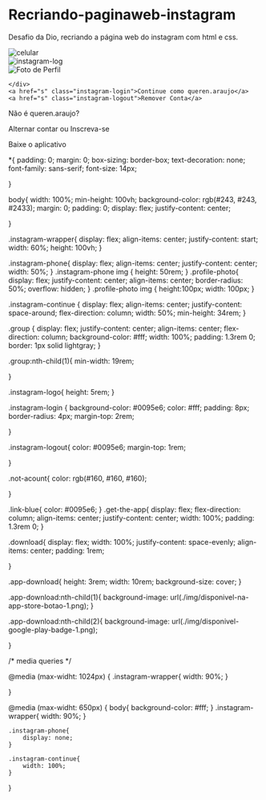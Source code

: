 # Recriando-paginaweb-instagram
Desafio da Dio, recriando a página web do instagram com html e css.

<!DOCTYPE html>
<html lang="en">
<head>
    <meta charset="UTF-8">
    <meta http-equiv="X-UA-Compatible" content="IE=edge">
    <meta name="viewport" content="width=device-width, user-scalable=yes, initial-scale=1.0, maximum-scale=10, minimum-scale=1.0">
    <link rel="stylesheet" href="style.css">
    <title>Instagram</title>
</head>
<body>
    <div class="instagram-wrapper">
        <div class="instagram-phone">
          <img src="./img/-bd5-Iphone.png" alt="celular">  
    </div>
    <div class="instagram-continue">
<div class="group">
    <img src="./img/logo.png" class="instagram-logo" alt="instagram-log">
    <div class="profile-photo">
        <img src="./img/foto-instagram.jpeg" alt="Foto de Perfil">

    </div>
    <a href="s" class="instagram-login">Continue como queren.araujo</a>
    <a href="s" class="instagram-logout">Remover Conta</a>
</div>
<div class="group">
    <p class="not-acount">Não é queren.araujo?</p>
    <p class="not-acount">
       <span class="link-blue">Alternar contar</span> 
       ou 
       <span class="link-blue">Inscreva-se</span>
    </p>
</div>
<div class="get-the-app">
    <p class="get-the">Baixe o aplicativo</p>
    <div class="download">
        <a href="S" class="app-download"></a>
        <a href="S" class="app-download"></a>
    </div>
</div>
    </div>
</body>
</html>

*{
    padding: 0;
    margin: 0;
    box-sizing: border-box;
    text-decoration: none;
    font-family: sans-serif;
    font-size: 14px;

}

body{
width: 100%;
min-height: 100vh;
background-color: rgb(#243, #243, #2433);
margin: 0;
padding: 0;
display: flex;
justify-content: center;

 }

 .instagram-wrapper{
    display: flex;
    align-items: center;
    justify-content: start;
    width: 60%;
    height: 100vh;
 }

 .instagram-phone{
    display: flex;
    align-items: center;
    justify-content: center;
    width: 50%;
 }
 .instagram-phone img {
    height: 50rem;
 }
.profile-photo{
    display: flex;
    justify-content: center;
    align-items: center;
    border-radius: 50%;
    overflow: hidden;
}
 .profile-photo img {
    height:100px;
    width: 100px;
 }

 .instagram-continue {
    display: flex;
    align-items: center;
    justify-content: space-around;
    flex-direction: column;
    width: 50%;
    min-height: 34rem;
 }

 .group {
    display: flex;
    justify-content: center;
    align-items: center;
    flex-direction: column;
    background-color: #fff;
    width: 100%;
    padding: 1.3rem 0;
    border: 1px solid lightgray;
 }

 .group:nth-child(1){
    min-width: 19rem;

 }

 .instagram-logo{
    height: 5rem;
 }

 .instagram-login {
    background-color: #0095e6;
    color: #fff;
    padding: 8px;
    border-radius: 4px;
    margin-top: 2rem;

 }

 .instagram-logout{
    color: #0095e6;
    margin-top: 1rem;

 }

 .not-acount{
    color: rgb(#160, #160, #160);

 }

 .link-blue{
    color: #0095e6;
 }
 .get-the-app{
    display: flex;
    flex-direction: column;
    align-items: center;
    justify-content: center;
    width: 100%;
    padding: 1.3rem 0;
 }

 .download{
    display: flex;
    width: 100%;
    justify-content: space-evenly;
    align-items: center;
    padding: 1rem;

 }

 .app-download{
    height: 3rem;
    width: 10rem;
    background-size: cover;
 }

 .app-download:nth-child(1){
    background-image: url(./img/disponivel-na-app-store-botao-1.png);
 }
 
 .app-download:nth-child(2){
    background-image: url(./img/disponivel-google-play-badge-1.png);

 }

 /* media queries */

 @media (max-widht: 1024px) {
    .instagram-wrapper{
        width: 90%;
     }

 }

 @media (max-widht: 650px) {
    body{
        background-color: #fff;
    }
    .instagram-wrapper{
        width: 90%;
    }

    .instagram-phone{
        display: none;
    }

    .instagram-continue{
        width: 100%;
    }
 }



